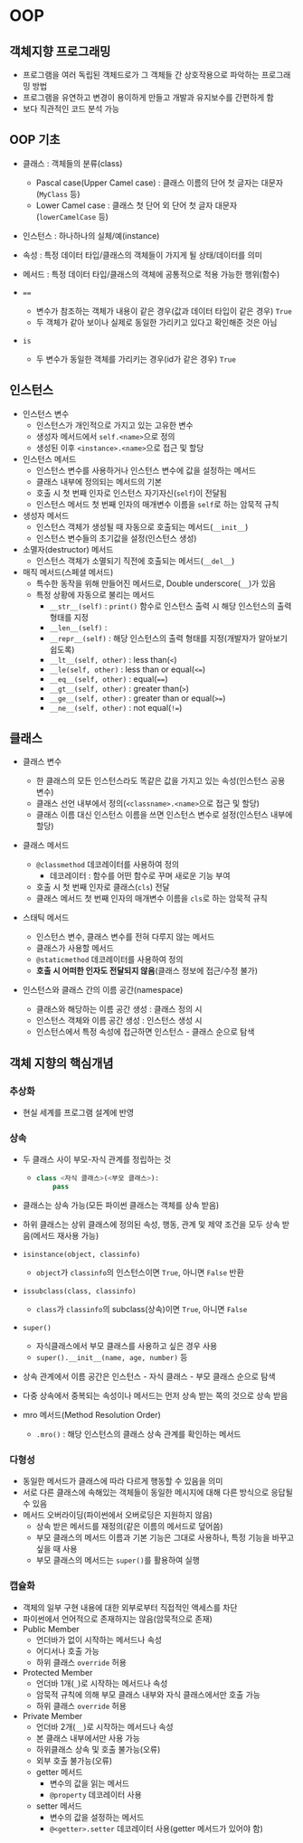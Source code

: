 # OOP

## 객체지향 프로그래밍

- 프로그램을 여러 독립된 객체드로가 그 객체들 간 상호작용으로 파악하는 프로그래밍 방법
- 프로그램을 유연하고 변경이 용이하게 만들고 개발과 유지보수를 간편하게 함
- 보다 직관적인 코드 분석 가능



## OOP 기초

- 클래스 : 객체들의 분류(class)
  - Pascal case(Upper Camel case) : 클래스 이름의 단어 첫 글자는 대문자(`MyClass` 등)
  - Lower Camel case : 클래스 첫 단어 외 단어 첫 글자 대문자(`lowerCamelCase` 등)

- 인스턴스 : 하나하나의 실체/예(instance)
- 속성 : 특정 데이터 타입/클래스의 객체들이 가지게 될 상태/데이터를 의미
- 메서드 : 특정 데이터 타입/클래스의 객체에 공통적으로 적용 가능한 행위(함수)
- `==`
  - 변수가 참조하는 객체가 내용이 같은 경우(값과 데이터 타입이 같은 경우) `True`
  - 두 객체가 같아 보이나 실제로 동일한 가리키고 있다고 확인해준 것은 아님
- `is`
  - 두 변수가 동일한 객체를 가리키는 경우(id가 같은 경우) `True`



## 인스턴스

- 인스턴스 변수
  - 인스턴스가 개인적으로 가지고 있는 고유한 변수
  - 생성자 메서드에서 `self.<name>`으로 정의
  - 생성된 이후 `<instance>.<name>`으로 접근 및 할당
- 인스턴스 메서드
  - 인스턴스 변수를 사용하거나 인스턴스 변수에 값을 설정하는 메서드
  - 클래스 내부에 정의되는 메서드의 기본
  - 호출 시 첫 번째 인자로 인스턴스 자기자신(`self`)이 전달됨
  - 인스턴스 메서드 첫 번째 인자의 매개변수 이름을 `self`로 하는 암묵적 규칙
- 생성자 메서드
  - 인스턴스 객체가 생성될 때 자동으로 호출되는 메서드(`__init__`)
  - 인스턴스 변수들의 초기값을 설정(인스턴스 생성)
- 소멸자(destructor) 메서드
  - 인스턴스 객체가 소멸되기 직전에 호출되는 메서드(`__del__`)
- 매직 메서드(스페셜 메서드)
  - 특수한 동작을 위해 만들어진 메서드로, Double underscore(`__`)가 있음
  - 특정 상황에 자동으로 불리는 메서드
    - `__str__(self)` : `print()` 함수로 인스턴스 출력 시 해당 인스턴스의 출력 형태를 지정
    - `__len__(self)` : 
    - `__repr__(self)` : 해당 인스턴스의 출력 형태를 지정(개발자가 알아보기 쉽도록)
    - `__lt__(self, other)` : less than(`<`)
    - `__le(self, other)` : less than or equal(`<=`)
    - `__eq__(self, other)` : equal(`==`)
    - `__gt__(self, other)` : greater than(`>`)
    - `__ge__(self, other)` : greater than or equal(`>=`)
    - `__ne__(self, other)` : not equal(`!=`)



## 클래스

- 클래스 변수
  - 한 클래스의 모든 인스턴스라도 똑같은 값을 가지고 있는 속성(인스턴스 공용 변수)
  - 클래스 선언 내부에서 정의(`<classname>.<name>`으로 접근 및 할당)
  - 클래스 이름 대신 인스턴스 이름을 쓰면 인스턴스 변수로 설정(인스턴스 내부에 할당)
- 클래스 메서드
  - `@classmethod` 데코레이터를 사용하여 정의
    - 데코레이터 : 함수를 어떤 함수로 꾸며 새로운 기능 부여
  - 호출 시 첫 번째 인자로 클래스(`cls`) 전달
  - 클래스 메서드 첫 번째 인자의 매개변수 이름을 `cls`로 하는 암묵적 규칙
- 스태틱 메서드
  - 인스턴스 변수, 클래스 변수를 전혀 다루지 않는 메서드
  - 클래스가 사용할 메서드
  - `@staticmethod` 데코레이터를 사용하여 정의
  - **호출 시 어떠한 인자도 전달되지 않음**(클래스 정보에 접근/수정 불가)

- 인스턴스와 클래스 간의 이름 공간(namespace)
  - 클래스와 해당하는 이름 공간 생성 : 클래스 정의 시
  - 인스턴스 객체와 이름 공간 생성 : 인스턴스 생성 시
  - 인스턴스에서 특정 속성에 접근하면 인스턴스 - 클래스 순으로 탐색



## 객체 지향의 핵심개념

### 추상화

- 현실 세계를 프로그램 설계에 반영



### 상속

- 두 클래스 사이 부모-자식 관계를 정립하는 것

  - ```python
    class <자식 클래스>(<부모 클래스>):
        pass
    ```

- 클래스는 상속 가능(모든 파이썬 클래스는 객체를 상속 받음)

- 하위 클래스는 상위 클래스에 정의된 속성, 행동, 관계 및 제약 조건을 모두 상속 받음(메서드 재사용 가능)

- `isinstance(object, classinfo)`
  - `object`가 `classinfo`의 인스턴스이면 `True`, 아니면 `False` 반환

- `issubclass(class, classinfo)`
  
  - `class`가 `classinfo`의 subclass(상속)이면 `True`, 아니면 `False`
  
- `super()`
  
  - 자식클래스에서 부모 클래스를 사용하고 싶은 경우 사용
  - `super().__init__(name, age, number)` 등
  
- 상속 관계에서 이름 공간은 인스턴스 - 자식 클래스 - 부모 클래스 순으로 탐색

- 다중 상속에서 중복되는 속성이나 메서드는 먼저 상속 받는 쪽의 것으로 상속 받음

- mro 메서드(Method Resolution Order)
  - `.mro()` : 해당 인스턴스의 클래스 상속 관계를 확인하는 메서드




### 다형성

- 동일한 메서드가 클래스에 따라 다르게 행동할 수 있음을 의미
- 서로 다른 클래스에 속해있는 객체들이 동일한 메시지에 대해 다른 방식으로 응답될 수 있음
- 메서드 오버라이딩(파이썬에서 오버로딩은 지원하지 않음)
  - 상속 받은 메서드를 재정의(같은 이름의 메서드로 덮어씀)
  - 부모 클래스의 메서드 이름과 기본 기능은 그대로 사용하나, 특정 기능을 바꾸고 싶을 때 사용
  - 부모 클래스의 메서드는 `super()`를 활용하여 실행




### 캡슐화

- 객체의 일부 구현 내용에 대한 외부로부터 직접적인 액세스를 차단
- 파이썬에서 언어적으로 존재하지는 않음(암묵적으로 존재)
- Public Member
  - 언더바가 없이 시작하는 메서드나 속성
  - 어디서나 호출 가능
  - 하위 클래스 `override` 허용
- Protected Member
  - 언더바 1개(`_`)로 시작하는 메서드나 속성
  - 암묵적 규칙에 의해 부모 클래스 내부와 자식 클래스에서만 호출 가능
  - 하위 클래스 `override` 허용
- Private Member
  - 언더바 2개(`__`)로 시작하는 메서드나 속성
  - 본 클래스 내부에서만 사용 가능
  - 하위클래스 상속 및 호출 불가능(오류)
  - 외부 호출 불가능(오류)
  - getter 메서드
    - 변수의 값을 읽는 메서드
    - `@property` 데코레이터 사용
  - setter 메서드
    - 변수의 값을 설정하는 메서드
    - `@<getter>.setter` 데코레이터 사용(getter 메서드가 있어야 함)